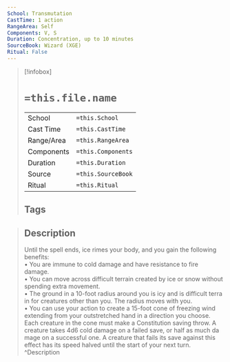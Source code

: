 ```yaml
---
School: Transmutation
CastTime: 1 action
RangeArea: Self
Components: V, S
Duration: Concentration, up to 10 minutes
SourceBook: Wizard (XGE)
Ritual: False
---
```

> [!infobox]
>
> # `=this.file.name`
> |            |                    |
> | ---------- | ------------------ |
> | School     | `=this.School`     |
> | Cast Time  | `=this.CastTime`   |
> | Range/Area | `=this.RangeArea`  |
> | Components | `=this.Components` |
> | Duration   | `=this.Duration`   |
> | Source     | `=this.SourceBook` |
> | Ritual     | `=this.Ritual`     |
>## Tags
>

> ## Description
> Until the spell ends, ice rimes your body, and you gain the following benefits:<br> • You are immune to cold damage and have resistance to fire damage.<br> • You can move across difficult terrain created by ice or snow without spending extra movement.<br> • The ground in a 10-foot radius around you is icy and is difficult terra in for creatures other than you. The radius moves with you.<br> • You can use your action to create a 15-foot cone of freezing wind extending from your outstretched hand in a direction you choose. Each creature in the cone must make a Constitution saving throw. A creature takes 4d6 cold damage on a failed save, or half as much da mage on a successful one. A creature that fails its save against this effect has its speed halved until the start of your next turn.
> ^Description